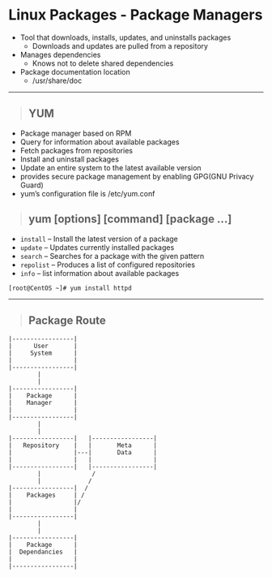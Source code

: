 # Linux Packages - Package Managers

- Tool that downloads, installs, updates, and uninstalls packages
    - Downloads and updates are pulled from a repository
- Manages dependencies
    - Knows not to delete shared dependencies
- Package documentation location 
    - /usr/share/doc

---

> ## **YUM**

- Package manager based on RPM
- Query for information about available packages
- Fetch packages from repositories
- Install and uninstall packages
- Update an entire system to the latest available version
- provides secure package management by enabling GPG(GNU Privacy Guard)
- yum’s configuration file is /etc/yum.conf

> ## **yum [options] [command] [package ...]**
- `install` – Install the latest version of a package
- `update` – Updates currently installed packages
- `search` – Searches for a package with the given pattern
- `repolist` – Produces a list of configured repositories
- `info` – list information about available packages

```
[root@CentOS ~]# yum install httpd
```
---

> ## **Package Route**
```text
|-----------------|
|      User       |
|     System      |
|                 |
|-----------------|
        |
        |
|-----------------|
|    Package      |
|    Manager      |
|                 |
|-----------------|
        |
        |
|-----------------|   |-----------------|
|   Repository    |   |       Meta      |
|                 |---|       Data      |
|                 |   |                 |
|-----------------|   |-----------------|
        |              /
        |             /
|-----------------|  /
|    Packages     | /
|                 |/
|                 |
|-----------------|
        |
        |
|-----------------|
|    Package      |
|  Dependancies   |
|                 |
|-----------------|
```